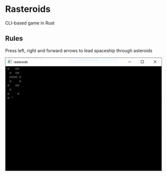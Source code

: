 # Rasteroids
CLI-based game in Rust

## Rules
Press left, right and forward arrows to lead spaceship through asteroids

![sample.png](sample.png)